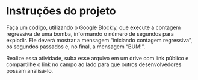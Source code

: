 # Instruções do projeto
Faça um código, utilizando o Google Blockly, que execute a contagem regressiva de uma bomba, informando o número de segundos para explodir. Ele deverá mostrar a mensagem “iniciando contagem regressiva”, os segundos passados e, no final, a mensagem “BUM!”.
 
Realize essa atividade, suba esse arquivo em um drive com link público e compartilhe o link no campo ao lado para que outros desenvolvedores possam analisá-lo.